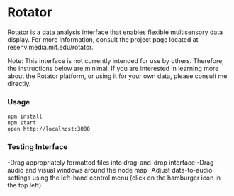 Rotator
=====================
Rotator is a data analysis interface that enables flexible multisensory data display. For more information, consult the project page located at resenv.media.mit.edu/rotator. 

Note: This interface is not currently intended for use by others. Therefore, the instructions below are minimal. If you are interested in learning more about the Rotator platform, or using it for your own data, please consult me directly.
 
### Usage

```
npm install
npm start
open http://localhost:3000
```
### Testing Interface 
-Drag appropriately formatted files into drag-and-drop interface
-Drag audio and visual windows around the node map 
-Adjust data-to-audio settings using the left-hand control menu (click on the hamburger icon in the top left) 













